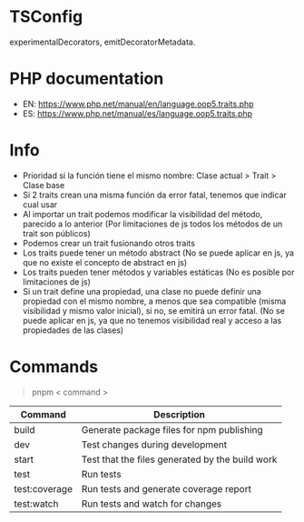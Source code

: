 # TSConfig
experimentalDecorators, emitDecoratorMetadata.

# PHP documentation

- EN: https://www.php.net/manual/en/language.oop5.traits.php
- ES: https://www.php.net/manual/es/language.oop5.traits.php

# Info

- Prioridad si la función tiene el mismo nombre: Clase actual > Trait > Clase base
- Si 2 traits crean una misma función da error fatal, tenemos que indicar cual usar
- Al importar un trait podemos modificar la visibilidad del método, parecido a lo anterior (Por limitaciones de js todos los métodos de un trait son públicos)
- Podemos crear un trait fusionando otros traits
- Los traits puede tener un método abstract (No se puede aplicar en js, ya que no existe el concepto de abstract en js)
- Los traits pueden tener métodos y variables estáticas (No es posible por limitaciones de js)
- Si un trait define una propiedad, una clase no puede definir una propiedad con el mismo nombre, a menos que sea compatible (misma visibilidad y mismo valor inicial), si no, se emitirá un error fatal. (No se puede aplicar en js, ya que no tenemos visibilidad real y acceso a las propiedades de las clases)

# Commands

> pnpm < command >

| Command         | Description                                                                                  |
| --------------- | -------------------------------------------------------------------------------------------- |
| build           | Generate package files for npm publishing                                                    |
| dev             | Test changes during development                                                              |
| start           | Test that the files generated by the build work                                              |
| test            | Run tests                                                                                    |
| test:coverage   | Run tests and generate coverage report                                                       |
| test:watch      | Run tests and watch for changes                                                              |
